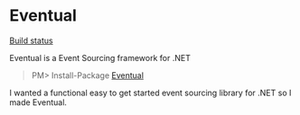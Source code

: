 Eventual
=================
[Build status](https://ci.appveyor.com/project/Daniel45729/eventual/branch/master)

Eventual is a Event Sourcing framework for .NET

> PM> Install-Package [Eventual](https://www.nuget.org/packages/Eventual/)

I wanted a functional easy to get started event sourcing library for .NET so I made Eventual. 